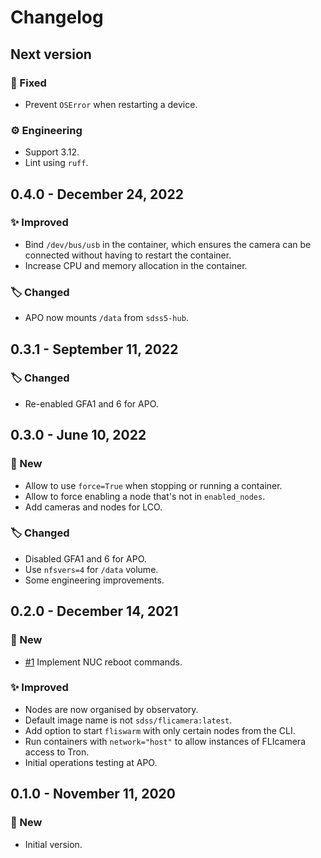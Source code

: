 # Changelog

## Next version

### 🔧 Fixed

* Prevent `OSError` when restarting a device.

### ⚙️ Engineering

* Support 3.12.
* Lint using `ruff`.


## 0.4.0 - December 24, 2022

### ✨ Improved

* Bind `/dev/bus/usb` in the container, which ensures the camera can be connected without having to restart the container.
* Increase CPU and memory allocation in the container.

### 🏷️ Changed

* APO now mounts `/data` from `sdss5-hub`.


## 0.3.1 - September 11, 2022

### 🏷️ Changed

* Re-enabled GFA1 and 6 for APO.


## 0.3.0 - June 10, 2022

### 🚀 New

* Allow to use `force=True` when stopping or running a container.
* Allow to force enabling a node that's not in `enabled_nodes`.
* Add cameras and nodes for LCO.

### 🏷️ Changed

* Disabled GFA1 and 6 for APO.
* Use `nfsvers=4` for `/data` volume.
* Some engineering improvements.


## 0.2.0 - December 14, 2021

### 🚀 New

* [#1](https://github.com/sdss/fliswarm/issues/1) Implement NUC reboot commands.

### ✨ Improved

* Nodes are now organised by observatory.
* Default image name is not `sdss/flicamera:latest`.
* Add option to start `fliswarm` with only certain nodes from the CLI.
* Run containers with `network="host"` to allow instances of FLIcamera access to Tron.
* Initial operations testing at APO.


## 0.1.0 - November 11, 2020

### 🚀 New

* Initial version.
